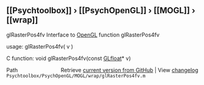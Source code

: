 ## [[Psychtoolbox]] &#8250; [[PsychOpenGL]] &#8250; [[MOGL]] &#8250; [[wrap]]

glRasterPos4fv  Interface to [OpenGL](OpenGL) function glRasterPos4fv  
  
usage:  glRasterPos4fv( v )  
  
C function:  void glRasterPos4fv(const [GLfloat](GLfloat)\* v)  




<div class="code_header" style="text-align:right;">
  <span style="float:left;">Path&nbsp;&nbsp;</span> <span class="counter">Retrieve <a href=
  "https://raw.github.com/Psychtoolbox-3/Psychtoolbox-3/beta/Psychtoolbox/PsychOpenGL/MOGL/wrap/glRasterPos4fv.m">current version from GitHub</a> | View <a href=
  "https://github.com/Psychtoolbox-3/Psychtoolbox-3/commits/beta/Psychtoolbox/PsychOpenGL/MOGL/wrap/glRasterPos4fv.m">changelog</a></span>
</div>
<div class="code">
  <code>Psychtoolbox/PsychOpenGL/MOGL/wrap/glRasterPos4fv.m</code>
</div>


